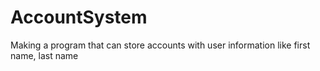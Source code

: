 # AccountSystem
Making a program that can store accounts with user information like first name, last name
